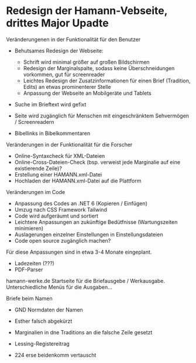 # Redesign der Hamann-Vebseite, drittes Major Upadte
Veränderungenen in der Funktionalität für den Benutzer
- Behutsames Redesign der Webseite:
    - Schrift wird minimal größer auf großen Bildschirmen
    - Redesign der Marginalspalte, sodass keine Überschneidungen vorkommen, gut für screenreader
    - Leichtes Redesign der Zusatzinformationen für einen Brief (Tradition, Edits) an etwas prominenterer Stelle
    - Anpassung der Webseite an Mobilgeräte und Tablets

- Suche im Brieftext wird gefixt
- Seite wird zugänglich für Menschen mit eingeschränktem Sehvermögen / Screenreadern
- Bibellinks in Bibelkommentaren

Veränderungen in der Funktionalität für die Forscher
- Online-Syntaxcheck für XML-Dateien
- Online-Cross-Dateien-Check (bsp. verweist jede Marginalie auf eine existierende Zeile)?
- Erstellung einer HAMANN.xml-Datei
- Hochladen der HAMANN.xml-Datei auf die Plattform

Veränderungen im Code
- Anpassung des Codes an .NET 6 (Kopieren / Einfügen)
- Umzug nach CSS Framework Tailwind 
- Code wird aufgeräumt und sortiert
- Leichtere Anpassungen an zukünftige Bedütfnisse (Wartungszeiten minimieren)
- Auslagerungen einzelner Einstellungen in Einstellungsdateien
- Code open source zugänglich machen?

Für diese Anpassungen sind in etwa 3-4 Monate eingeplant.
- Ladezeiten (???)
- PDF-Parser

hamann-werke.de 
Startseite für die Briefausgebe / Werkausgabe. Unterschiedliche Menüs für die Ausgaben...

Briefe beim Namen

- GND Normdaten der Namen

- Esther falsch abgekürzt
- Marginalien in dne Traditions an die falsche Zeile gesetzt
- Lessing-Registereitrag
- 224 erse beidenkomm vertauscht
